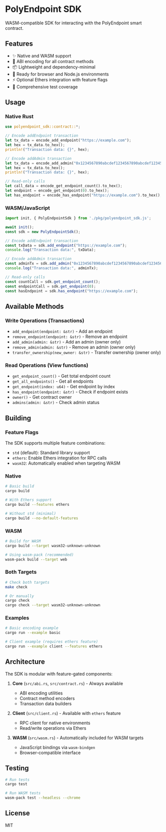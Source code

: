# PolyEndpoint SDK

WASM-compatible SDK for interacting with the PolyEndpoint smart contract.

## Features

- ✨ Native and WASM support  
- 🔧 ABI encoding for all contract methods
- 📦 Lightweight and dependency-minimal
- 🚀 Ready for browser and Node.js environments
- ⚡ Optional Ethers integration with feature flags
- 🎯 Comprehensive test coverage

## Usage

### Native Rust

```rust
use polyendpoint_sdk::contract::*;

// Encode addEndpoint transaction
let tx_data = encode_add_endpoint("https://example.com");
let hex = tx_data.to_hex();
println!("Transaction data: {}", hex);

// Encode addAdmin transaction
let tx_data = encode_add_admin("0x1234567890abcdef1234567890abcdef12345678")?;
let hex = tx_data.to_hex();
println!("Transaction data: {}", hex);

// Read-only calls
let call_data = encode_get_endpoint_count().to_hex();
let endpoint = encode_get_endpoint(0).to_hex();
let has_endpoint = encode_has_endpoint("https://example.com").to_hex();
```

### WASM/JavaScript

```javascript
import init, { PolyEndpointSdk } from './pkg/polyendpoint_sdk.js';

await init();
const sdk = new PolyEndpointSdk();

// Encode addEndpoint transaction
const txData = sdk.add_endpoint("https://example.com");
console.log("Transaction data:", txData);

// Encode addAdmin transaction
const adminTx = sdk.add_admin("0x1234567890abcdef1234567890abcdef12345678");
console.log("Transaction data:", adminTx);

// Read-only calls
const countCall = sdk.get_endpoint_count();
const endpointCall = sdk.get_endpoint(0);
const hasEndpoint = sdk.has_endpoint("https://example.com");
```

## Available Methods

### Write Operations (Transactions)

- `add_endpoint(endpoint: &str)` - Add an endpoint
- `remove_endpoint(endpoint: &str)` - Remove an endpoint
- `add_admin(admin: &str)` - Add an admin (owner only)
- `remove_admin(admin: &str)` - Remove an admin (owner only)
- `transfer_ownership(new_owner: &str)` - Transfer ownership (owner only)

### Read Operations (View functions)

- `get_endpoint_count()` - Get total endpoint count
- `get_all_endpoints()` - Get all endpoints
- `get_endpoint(index: u64)` - Get endpoint by index
- `has_endpoint(endpoint: &str)` - Check if endpoint exists
- `owner()` - Get contract owner
- `admins(admin: &str)` - Check admin status

## Building

### Feature Flags

The SDK supports multiple feature combinations:

- `std` (default): Standard library support
- `ethers`: Enable Ethers integration for RPC calls  
- `wasm32`: Automatically enabled when targeting WASM

### Native

```bash
# Basic build
cargo build

# With Ethers support
cargo build --features ethers

# Without std (minimal)
cargo build --no-default-features
```

### WASM

```bash
# Build for WASM
cargo build --target wasm32-unknown-unknown

# Using wasm-pack (recommended)
wasm-pack build --target web
```

### Both Targets

```bash
# Check both targets
make check

# Or manually
cargo check
cargo check --target wasm32-unknown-unknown
```

### Examples

```bash
# Basic encoding example
cargo run --example basic

# Client example (requires ethers feature)
cargo run --example client --features ethers
```

## Architecture

The SDK is modular with feature-gated components:

1. **Core** (`src/abi.rs`, `src/contract.rs`) - Always available
   - ABI encoding utilities
   - Contract method encoders
   - Transaction data builders

2. **Client** (`src/client.rs`) - Available with `ethers` feature
   - RPC client for native environments
   - Read/write operations via Ethers

3. **WASM** (`src/wasm.rs`) - Automatically included for WASM targets
   - JavaScript bindings via `wasm-bindgen`
   - Browser-compatible interface

## Testing

```bash
# Run tests
cargo test

# Run WASM tests
wasm-pack test --headless --chrome
```

## License

MIT

